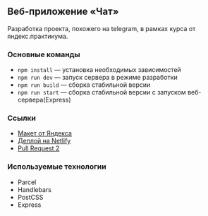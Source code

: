 ## Веб-приложение «Чат»
Разработка проекта, похожего на telegram, в рамках курса от яндекс.практикума.

### Основные команды
- `npm install` — установка необходимых зависимостей
- `npm run dev` — запуск сервера в режиме разработки
- `npm run build` — сборка стабильной версии
- `npm run start` — сборка стабильной версии с запуском веб-сервера(Express)

### Ссылки

- [Макет от Яндекса](https://www.figma.com/file/EkMZIxZwJpBCZvioBrufF3/Chat_external_link-(Copy)?node-id=0%3A1&t=Nee54Oi8y8CjaRkf-0)
- [Деплой на Netlify](https://deploy-preview-3--dulcet-mandazi-025f74.netlify.app)
- [Pull Request 2](https://github.com/tanianova/middle.messenger.praktikum.yandex/pull/3)

### Используемые технологии
- Parcel
- Handlebars
- PostCSS
- Express

